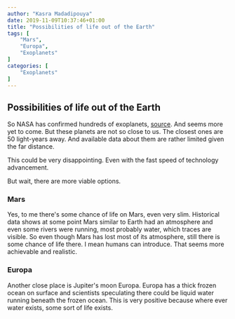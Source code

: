 ```yaml
---
author: "Kasra Madadipouya"
date: 2019-11-09T10:37:46+01:00
title: "Possibilities of life out of the Earth"
tags: [
    "Mars",
    "Europa",
    "Exoplanets"
]
categories: [
    "Exoplanets"
]
---
```


## Possibilities of life out of the Earth

So NASA has confirmed hundreds of exoplanets, [source](https://thenextweb.com/syndication/2019/11/09/nasa-found-hundreds-of-exoplanets-and-is-set-to-find-thousands-more/?utm_campaign=tweet3). And seems more yet to come. But these planets are not so close to us. The closest ones are 50 light-years away. And available data about them are rather limited given the far distance. 

This could be very disappointing. Even with the fast speed of technology advancement.

But wait, there are more viable options.

### Mars
Yes, to me there's some chance of life on Mars, even very slim. Historical data shows at some point Mars similar to Earth had an atmosphere and even some rivers were running, most probably water, which traces are visible. So even though Mars has lost most of its atmosphere, still there is some chance of life there. I mean humans can introduce. That seems more achievable and realistic.

### Europa
Another close place is Jupiter's moon Europa. Europa has a thick frozen ocean on surface and scientists speculating there could be liquid water running beneath the frozen ocean. This is very positive because where ever water exists, some sort of life exists.
